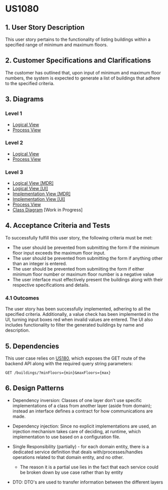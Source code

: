 # US1080

## 1. User Story Description

This user story pertains to the functionality of listing buildings within a specified range of minimum and maximum floors.

## 2. Customer Specifications and Clarifications

The customer has outlined that, upon input of minimum and maximum floor numbers, the system is expected to generate a list of buildings that adhere to the specified criteria.

## 3. Diagrams

### Level 1

-   [Logical View](../general-purpose/level1/logical-view.svg)
-   [Process View](./level1/process-view.svg)

### Level 2

-   [Logical View](../general-purpose/level2/logical-view.svg)
-   [Process View](./level2/process-view.svg)

### Level 3

-   [Logical View [MDR]](../general-purpose/level3/mdr-logical-view.svg)
-   [Logical View [UI]](../general-purpose/level3/ui-logical-view.svg)
-   [Implementation View [MDR]](../general-purpose/level3/mdr-implementation-view.svg)
-   [Implementation View [UI]](../general-purpose/level3/ui-implementation-view.svg)
-   [Process View](./level3/process-view.svg)
-   [Class Diagram](./level3/class-diagram.svg) [Work in Progress]

## 4. Acceptance Criteria and Tests

To successfully fulfill this user story, the following criteria must be met:

-   The user should be prevented from submitting the form if the minimum floor input exceeds the maximum floor input.
-   The user should be prevented from submitting the form if anything other than an integer is entered.
-   The user should be prevented from submiiting the form if either minimum floor number or maximum floor number is a negative value
-   The user interface must effectively present the buildings along with their respective specifications and details.

### 4.1 Outcomes

The user story has been successfully implemented, adhering to all the specified criteria.
Additionally, a value check has been implemented in the UI, turning input boxes red when invalid values are entered.
The UI also includes functionality to filter the generated buildings by name and description.

## 5. Dependencies

This user case relies on [US180](../us180), which exposes the GET route of the backend API along with the required query string parameters:

```
GET /buildings/?minFloors={min}&maxFloors={max}
```

## 6. Design Patterns

-   Dependency inversion: Classes of one layer don't use specific implementations of a class from another layer (aside from domain); instead an interface defines a contract for how communications are made.

-   Dependency injection: Since no explicit implementations are used, an injection mechanism takes care of deciding, at runtime, which implementation to use based on a configuration file.

-   Single Responsibility (partially) - for each domain entity, there is a dedicated service definition that deals with/processes/handles operations related to that domain entity, and no other.

    -   The reason it is a partial use lies in the fact that each service could be broken down by use case rather than by entity

-   DTO: DTO's are used to transfer information between the different layers
